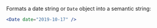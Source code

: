 Formats a date string or `Date` object into a semantic string:

```jsx
<Date date="2019-10-17" />
```
